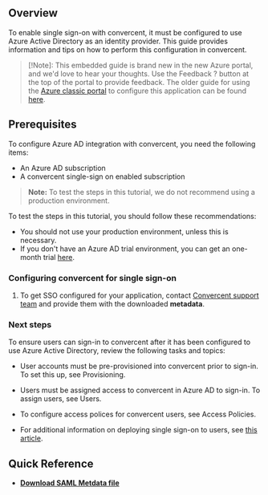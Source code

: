 
## Overview

To enable single sign-on with convercent, it must be configured to use Azure Active Directory as an identity provider. This guide provides information and tips on how to perform this configuration in convercent.

>[!Note]: 
>This embedded guide is brand new in the new Azure portal, and we'd love to hear your thoughts. Use the Feedback ? button at the top of the portal to provide feedback. The older guide for using the [Azure classic portal](https://manage.windowsazure.com) to configure this application can be found [here](https://github.com/Azure/AzureAD-App-Docs/blob/master/articles/en-us/_/sso_configure.md).
 
## Prerequisites

To configure Azure AD integration with convercent, you need the following items:

- An Azure AD subscription
- A convercent single-sign on enabled subscription

> **Note:**
> To test the steps in this tutorial, we do not recommend using a production environment.

To test the steps in this tutorial, you should follow these recommendations:

- You should not use your production environment, unless this is necessary.
- If you don't have an Azure AD trial environment, you can get an one-month trial [here](https://azure.microsoft.com/pricing/free-trial/).

### Configuring convercent for single sign-on

1. To get SSO configured for your application, contact [Convercent support team](mailTo:support@convercent.com) and provide them with the downloaded **metadata**.


### Next steps

To ensure users can sign-in to convercent after it has been configured to use Azure Active Directory, review the following tasks and topics:

- User accounts must be pre-provisioned into convercent prior to sign-in. To set this up, see Provisioning.
 
- Users must be assigned access to convercent in Azure AD to sign-in. To assign users, see Users.
 
- To configure access polices for convercent users, see Access Policies.
 
- For additional information on deploying single sign-on to users, see [this article](https://docs.microsoft.com/en-us/azure/active-directory/active-directory-appssoaccess-whatis#deploying-azure-ad-integrated-applications-to-users).



## Quick Reference
* **[Download SAML Metdata file](%metadata:metadataDownloadUrl%)**


